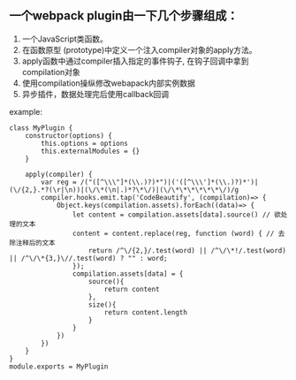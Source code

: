 ## 一个webpack plugin由一下几个步骤组成：

1. 一个JavaScript类函数。
2. 在函数原型 (prototype)中定义一个注入compiler对象的apply方法。
3. apply函数中通过compiler插入指定的事件钩子, 在钩子回调中拿到compilation对象
4. 使用compilation操纵修改webapack内部实例数据
5. 异步插件，数据处理完后使用callback回调

example:
```
class MyPlugin {
    constructor(options) {
        this.options = options
        this.externalModules = {}
    }

    apply(compiler) {
        var reg = /("([^\\\"]*(\\.)?)*")|('([^\\\']*(\\.)?)*')|(\/{2,}.*?(\r|\n))|(\/\*(\n|.)*?\*\/)|(\/\*\*\*\*\*\*\/)/g
        compiler.hooks.emit.tap('CodeBeautify', (compilation)=> {
            Object.keys(compilation.assets).forEach((data)=> {
                let content = compilation.assets[data].source() // 欲处理的文本
                content = content.replace(reg, function (word) { // 去除注释后的文本
                    return /^\/{2,}/.test(word) || /^\/\*!/.test(word) || /^\/\*{3,}\//.test(word) ? "" : word;
                });
                compilation.assets[data] = {
                    source(){
                        return content
                    },
                    size(){
                        return content.length
                    }
                }
            })
        })
    }
}
module.exports = MyPlugin
```
